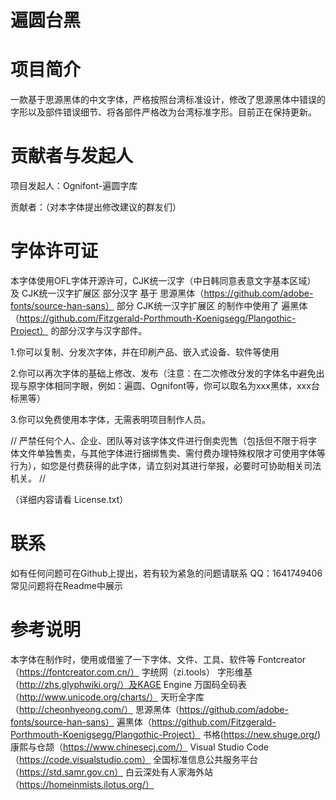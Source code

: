 # 遍圆台黑

# 项目简介

一款基于思源黑体的中文字体，严格按照台湾标准设计，修改了思源黑体中错误的字形以及部件错误细节、将各部件严格改为台湾标准字形。目前正在保持更新。

# 贡献者与发起人
项目发起人：Ognifont-遍圆字库

贡献者：（对本字体提出修改建议的群友们）

# 字体许可证
本字体使用OFL字体开源许可，CJK统一汉字（中日韩同意表意文字基本区域） 及 CJK统一汉字扩展区 部分汉字 基于 思源黑体（https://github.com/adobe-fonts/source-han-sans）
部分 CJK统一汉字扩展区 的制作中使用了 遍黑体（https://github.com/Fitzgerald-Porthmouth-Koenigsegg/Plangothic-Project） 的部分汉字与汉字部件。

1.你可以复制、分发次字体，并在印刷产品、嵌入式设备、软件等使用

2.你可以再次字体的基础上修改、发布（注意：在二次修改分发的字体名中避免出现与原字体相同字眼，例如：遍圆、Ognifont等，你可以取名为xxx黑体，xxx台标黑等）

3.你可以免费使用本字体，无需表明项目制作人员。

// 严禁任何个人、企业、团队等对该字体文件进行倒卖兜售（包括但不限于将字体文件单独售卖，与其他字体进行捆绑售卖、需付费办理特殊权限才可使用字体等行为），如您是付费获得的此字体，请立刻对其进行举报，必要时可协助相关司法机关。 //

（详细内容请看 License.txt）
# 联系

如有任何问题可在Github上提出，若有较为紧急的问题请联系
QQ：1641749406
常见问题将在Readme中展示

# 参考说明

本字体在制作时，使用或借鉴了一下字体、文件、工具、软件等
Fontcreator（https://fontcreator.com.cn/）
字统网（zi.tools）
字形维基（http://zhs.glyphwiki.org/）及KAGE Engine
万国码全码表（http://www.unicode.org/charts/）
天珩全字库（http://cheonhyeong.com/）
思源黑体（https://github.com/adobe-fonts/source-han-sans）
遍黑体（https://github.com/Fitzgerald-Porthmouth-Koenigsegg/Plangothic-Project）
书格(https://new.shuge.org/)
康熙与仓颉（https://www.chinesecj.com/）
Visual Studio Code （https://code.visualstudio.com）
全国标准信息公共服务平台（https://std.samr.gov.cn）
白云深处有人家海外站（https://homeinmists.ilotus.org/）